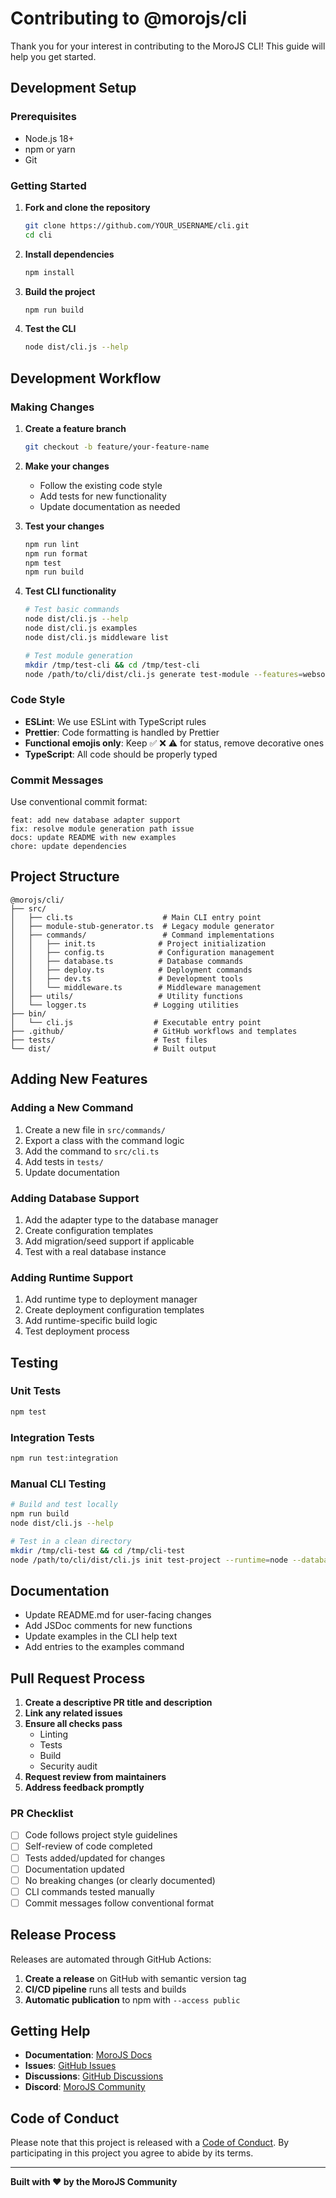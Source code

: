 # Contributing to @morojs/cli

Thank you for your interest in contributing to the MoroJS CLI! This guide will help you get started.

## Development Setup

### Prerequisites

- Node.js 18+
- npm or yarn
- Git

### Getting Started

1. **Fork and clone the repository**

   ```bash
   git clone https://github.com/YOUR_USERNAME/cli.git
   cd cli
   ```

2. **Install dependencies**

   ```bash
   npm install
   ```

3. **Build the project**

   ```bash
   npm run build
   ```

4. **Test the CLI**
   ```bash
   node dist/cli.js --help
   ```

## Development Workflow

### Making Changes

1. **Create a feature branch**

   ```bash
   git checkout -b feature/your-feature-name
   ```

2. **Make your changes**
   - Follow the existing code style
   - Add tests for new functionality
   - Update documentation as needed

3. **Test your changes**

   ```bash
   npm run lint
   npm run format
   npm test
   npm run build
   ```

4. **Test CLI functionality**

   ```bash
   # Test basic commands
   node dist/cli.js --help
   node dist/cli.js examples
   node dist/cli.js middleware list

   # Test module generation
   mkdir /tmp/test-cli && cd /tmp/test-cli
   node /path/to/cli/dist/cli.js generate test-module --features=websocket,database
   ```

### Code Style

- **ESLint**: We use ESLint with TypeScript rules
- **Prettier**: Code formatting is handled by Prettier
- **Functional emojis only**: Keep ✅ ❌ ⚠️ for status, remove decorative ones
- **TypeScript**: All code should be properly typed

### Commit Messages

Use conventional commit format:

```
feat: add new database adapter support
fix: resolve module generation path issue
docs: update README with new examples
chore: update dependencies
```

## Project Structure

```
@morojs/cli/
├── src/
│   ├── cli.ts                    # Main CLI entry point
│   ├── module-stub-generator.ts  # Legacy module generator
│   ├── commands/                 # Command implementations
│   │   ├── init.ts              # Project initialization
│   │   ├── config.ts            # Configuration management
│   │   ├── database.ts          # Database commands
│   │   ├── deploy.ts            # Deployment commands
│   │   ├── dev.ts               # Development tools
│   │   └── middleware.ts        # Middleware management
│   ├── utils/                   # Utility functions
│   └── logger.ts               # Logging utilities
├── bin/
│   └── cli.js                  # Executable entry point
├── .github/                    # GitHub workflows and templates
├── tests/                      # Test files
└── dist/                       # Built output
```

## Adding New Features

### Adding a New Command

1. Create a new file in `src/commands/`
2. Export a class with the command logic
3. Add the command to `src/cli.ts`
4. Add tests in `tests/`
5. Update documentation

### Adding Database Support

1. Add the adapter type to the database manager
2. Create configuration templates
3. Add migration/seed support if applicable
4. Test with a real database instance

### Adding Runtime Support

1. Add runtime type to deployment manager
2. Create deployment configuration templates
3. Add runtime-specific build logic
4. Test deployment process

## Testing

### Unit Tests

```bash
npm test
```

### Integration Tests

```bash
npm run test:integration
```

### Manual CLI Testing

```bash
# Build and test locally
npm run build
node dist/cli.js --help

# Test in a clean directory
mkdir /tmp/cli-test && cd /tmp/cli-test
node /path/to/cli/dist/cli.js init test-project --runtime=node --database=postgresql
```

## Documentation

- Update README.md for user-facing changes
- Add JSDoc comments for new functions
- Update examples in the CLI help text
- Add entries to the examples command

## Pull Request Process

1. **Create a descriptive PR title and description**
2. **Link any related issues**
3. **Ensure all checks pass**
   - Linting
   - Tests
   - Build
   - Security audit
4. **Request review from maintainers**
5. **Address feedback promptly**

### PR Checklist

- [ ] Code follows project style guidelines
- [ ] Self-review of code completed
- [ ] Tests added/updated for changes
- [ ] Documentation updated
- [ ] No breaking changes (or clearly documented)
- [ ] CLI commands tested manually
- [ ] Commit messages follow conventional format

## Release Process

Releases are automated through GitHub Actions:

1. **Create a release** on GitHub with semantic version tag
2. **CI/CD pipeline** runs all tests and builds
3. **Automatic publication** to npm with `--access public`

## Getting Help

- **Documentation**: [MoroJS Docs](https://morojs.com)
- **Issues**: [GitHub Issues](https://github.com/Moro-JS/cli/issues)
- **Discussions**: [GitHub Discussions](https://github.com/Moro-JS/cli/discussions)
- **Discord**: [MoroJS Community](https://discord.gg/morojs)

## Code of Conduct

Please note that this project is released with a [Code of Conduct](CODE_OF_CONDUCT.md). By participating in this project you agree to abide by its terms.

---

**Built with ❤️ by the MoroJS Community**
